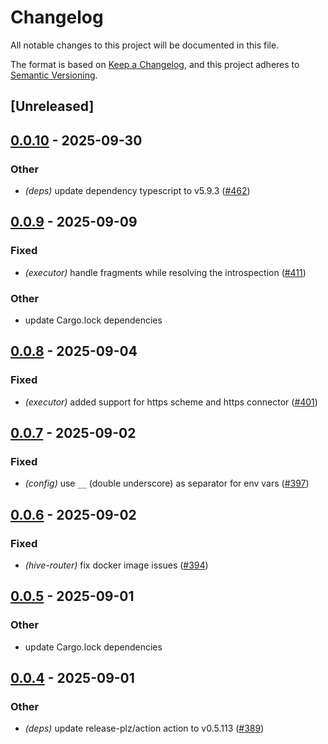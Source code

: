 # Changelog

All notable changes to this project will be documented in this file.

The format is based on [Keep a Changelog](https://keepachangelog.com/en/1.0.0/),
and this project adheres to [Semantic Versioning](https://semver.org/spec/v2.0.0.html).

## [Unreleased]

## [0.0.10](https://github.com/graphql-hive/router/compare/hive-router-v0.0.9...hive-router-v0.0.10) - 2025-09-30

### Other

- *(deps)* update dependency typescript to v5.9.3 ([#462](https://github.com/graphql-hive/router/pull/462))

## [0.0.9](https://github.com/graphql-hive/router/compare/hive-router-v0.0.8...hive-router-v0.0.9) - 2025-09-09

### Fixed

- *(executor)* handle fragments while resolving the introspection ([#411](https://github.com/graphql-hive/router/pull/411))

### Other

- update Cargo.lock dependencies

## [0.0.8](https://github.com/graphql-hive/router/compare/hive-router-v0.0.7...hive-router-v0.0.8) - 2025-09-04

### Fixed

- *(executor)* added support for https scheme and https connector ([#401](https://github.com/graphql-hive/router/pull/401))

## [0.0.7](https://github.com/graphql-hive/router/compare/hive-router-v0.0.6...hive-router-v0.0.7) - 2025-09-02

### Fixed

- *(config)* use `__` (double underscore) as separator for env vars ([#397](https://github.com/graphql-hive/router/pull/397))

## [0.0.6](https://github.com/graphql-hive/router/compare/hive-router-v0.0.5...hive-router-v0.0.6) - 2025-09-02

### Fixed

- *(hive-router)* fix docker image issues  ([#394](https://github.com/graphql-hive/router/pull/394))

## [0.0.5](https://github.com/graphql-hive/router/compare/hive-router-v0.0.4...hive-router-v0.0.5) - 2025-09-01

### Other

- update Cargo.lock dependencies

## [0.0.4](https://github.com/graphql-hive/router/compare/hive-router-v0.0.3...hive-router-v0.0.4) - 2025-09-01

### Other

- *(deps)* update release-plz/action action to v0.5.113 ([#389](https://github.com/graphql-hive/router/pull/389))

